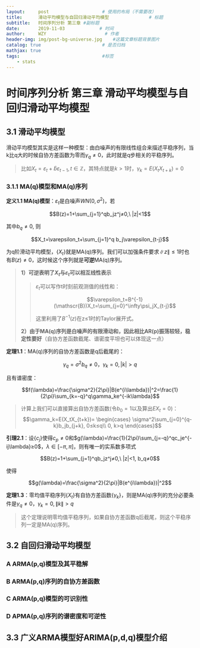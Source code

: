 ```yaml
---
layout:     post                    # 使用的布局（不需要改）
title:      滑动平均模型与自回归滑动平均模型               # 标题 
subtitle:   时间序列分析 第三章 #副标题
date:       2019-11-03             # 时间
author:     WZY                      # 作者
header-img: img/post-bg-universe.jpg    #这篇文章标题背景图片
catalog: true                       # 是否归档
mathjax: true
tags:                               #标签
    - stats
--- 
```


# 时间序列分析 第三章 滑动平均模型与自回归滑动平均模型

## 3.1 滑动平均模型

滑动平均模型其实是这样一种模型：由白噪声的有限线性组合来描述平稳序列，当k比q大的时候自协方差函数为零而$\gamma_q≠0$，此时就是q步相关的平稳序列。

> 比如$X_t=\varepsilon_t+\hat{b}\varepsilon_{t-1}, t\in \mathbb{Z}$，其特点就是$k>1$时，$\gamma_k=E(X_tX_{t+k})=0$


### 3.1.1 MA(q)模型和MA(q)序列

**定义1.1 MA(q)模型**：$\varepsilon_t$是白噪声$WN(0,\sigma^2)$，若

$$B(z)=1+\sum_{j=1}^qb_jz^j≠0,\ |z|<1$$

其中$b_q≠0$, 则

$$X_t=\varepsilon_t+\sum_{j=1}^q b_j\varepsilon_{t-j}$$

为q阶滑动平均模型，$\{X_t\}$就是MA(q)序列。我们可以加强条件要求$\|z\|≤1$时也有$B(z)≠0$，这时候这个序列就是**可逆**MA(q)序列。

>**1）可逆表明了$X_t$与$\varepsilon_t$可以相互线性表示**
>>$\varepsilon_t$可以写作t时刻前观测值的线性和：
>>
>>$$\varepsilon_t=B^{-1}(\mathscr{B})X_t=\sum_{j=0}^\infty\psi_jX_{t-j}$$
>>
>>这里利用了$B^{-1}(z)$在z≤1时的Taylor展开式。
>
>**2）由于MA(q)序列是白噪声的有限滑动和，因此相比AR(p)振荡较轻，稳定性要好**（自协方差函数截尾、谱密度平坦也可以体现这一点）


**定理1.1**：MA(q)序列的自协方差函数是q后截尾的：

$$\gamma_q=\sigma^2b_q≠0，\gamma_k=0, |k|>q$$

且有谱密度：

$$f(\lambda)=\frac{\sigma^2}{2\pi}|B(e^{i\lambda})|^2=\frac{1}{2\pi}\sum_{k=-q}^q\gamma_ke^{-ik\lambda}$$

>计算上我们可以直接算出自协方差函数(令$b_0=1$以及算出$EX_t=0$)：
$$\gamma_k=E(X_tX_{t+k})=
\begin{cases}
\sigma^2\sum_{j=0}^{q-k}b_jb_{j+k}, 0≤k≤q\\
0, k>q
\end{cases}$$

**引理2.1**：设$\{c_j\}$使得$c_p≠0$和$g(\lambda)=\frac{1}{2\pi}\sum_{j=-q}^qc_je^{-ij\lambda}≥0$，$\lambda\in[-\pi,\pi]$，则有唯一的实系数多项式

$$B(z)=1+\sum_{j=1}^qb_jz^j≠0,\ |z|<1, b_q≠0$$

使得

$$g(\lambda)=\frac{\sigma^2}{2\pi}|B(e^{i\lambda})|^2$$

**定理1.3**：零均值平稳序列$\{X_t\}$有自协方差函数$\{\gamma_k\}$，则是MA(q)序列的充分必要条件是$\gamma_q≠0，\gamma_k=0, \|k\|>q$

>这个定理说明零均值平稳序列，如果自协方差函数q后截尾，则这个平稳序列一定是MA(q)序列。

## 3.2 自回归滑动平均模型

### A ARMA(p,q)模型及其平稳解

### B ARMA(p,q)序列的自协方差函数

### C ARMA(p,q)模型的可识别性

### D APMA(p,q)序列的谱密度和可逆性

## 3.3 广义ARMA模型好ARIMA(p,d,q)模型介绍
